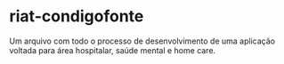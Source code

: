 # riat-condigofonte
Um arquivo com todo o processo de desenvolvimento de uma aplicação voltada para área hospitalar, saúde mental e home care.
